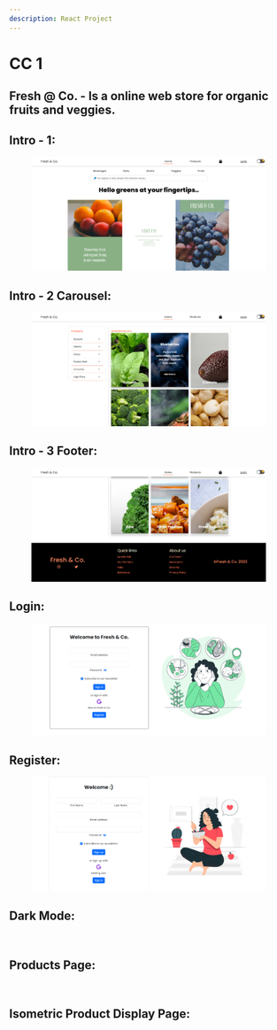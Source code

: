 ```yaml
---
description: React Project
---
```


# CC 1

## Fresh @ Co. - Is a online web store for organic fruits and veggies.

## Intro - 1:

<figure><img src=".gitbook/assets/Screenshot 2023-12-13 142851.png" alt=""><figcaption></figcaption></figure>

## Intro - 2 Carousel:

<figure><img src=".gitbook/assets/Screenshot 2023-12-13 142907.png" alt=""><figcaption></figcaption></figure>

## Intro - 3 Footer:

<figure><img src=".gitbook/assets/Screenshot 2023-12-13 142929.png" alt=""><figcaption></figcaption></figure>

## Login:

<figure><img src=".gitbook/assets/Screenshot 2023-12-13 142947.png" alt=""><figcaption></figcaption></figure>

## Register:

<figure><img src=".gitbook/assets/Screenshot 2023-12-13 143001.png" alt=""><figcaption></figcaption></figure>

## Dark Mode:

<figure><img src="broken-reference" alt=""><figcaption></figcaption></figure>

## Products Page:

<figure><img src="broken-reference" alt=""><figcaption></figcaption></figure>

## Isometric Product Display Page:

<figure><img src="broken-reference" alt=""><figcaption></figcaption></figure>
